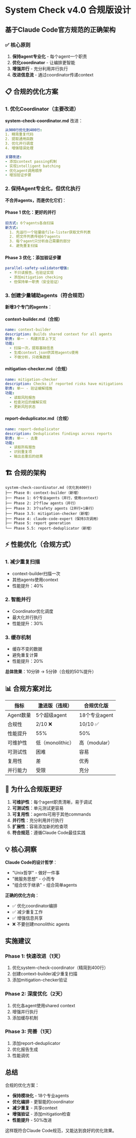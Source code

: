 # System Check v4.0 合规版设计

## 基于Claude Code官方规范的正确架构

### ✅ 核心原则
1. **保持agent专业化** - 每个agent一个职责
2. **优化coordinator** - 让编排更智能
3. **增强并行** - 充分利用并行执行
4. **改进信息流** - 通过coordinator传递context

## 📋 合规的优化方案

### 1. 优化Coordinator（主要改进）

**system-check-coordinator.md** 改进：
```yaml
从900行优化到400行:
1. 精简重复代码
2. 提取通用函数
3. 优化并行调度
4. 增强错误处理

关键改进:
- 添加context passing机制
- 实现intelligent batching
- 优化agent调用顺序
- 增加验证步骤
```

### 2. 保持Agent专业化，但优化执行

**不合并agents，而是优化它们**：

#### Phase 1 优化：更好的并行
```yaml
旧方式: 6个agents各自扫描
新方式: 
  1. 先运行一个轻量级file-lister获取文件列表
  2. 把文件列表传给6个agents
  3. 每个agent只分析自己需要的部分
  4. 避免重复扫描
```

#### Phase 3 优化：添加验证步骤
```yaml
parallel-safety-validator增强:
  - 不只读报告，也验证实现
  - 添加mitigation checking
  - 但保持单一职责（安全验证）
```

### 3. 创建少量辅助agents（符合规范）

**新增3个专门的agents**：

#### context-builder.md（合规）
```yaml
name: context-builder
description: Builds shared context for all agents
职责: 单一 - 构建共享上下文
功能:
  - 扫描一次，提取基础信息
  - 生成context.json供其他agents使用
  - 不做分析，只收集数据
```

#### mitigation-checker.md（合规）
```yaml
name: mitigation-checker  
description: Checks if reported risks have mitigations
职责: 单一 - 验证缓解措施
功能:
  - 读取风险报告
  - 检查对应的缓解实现
  - 更新风险状态
```

#### report-deduplicator.md（合规）
```yaml
name: report-deduplicator
description: Deduplicates findings across reports
职责: 单一 - 去重
功能:
  - 读取所有报告
  - 识别重复项
  - 输出去重后的结果
```

## 🏗️ 合规的架构

```
system-check-coordinator.md (优化到400行)
├── Phase 0: context-builder（新增）
├── Phase 1: 6个专业agents（并行，使用context）
├── Phase 2: 2个flow agents（并行）
├── Phase 3: 3个safety agents（2并行+1串行）
├── Phase 3.5: mitigation-checker（新增）
├── Phase 4: claude-code-expert（保持3次调用）
├── Phase 5: report generation
└── Phase 5.5: report-deduplicator（新增）
```

## ⚡ 性能优化（合规方式）

### 1. 减少重复扫描
- context-builder扫描一次
- 其他agents使用context
- 性能提升：40%

### 2. 智能并行
- Coordinator优化调度
- 最大化并行执行
- 性能提升：30%

### 3. 缓存机制
- 缓存不变的数据
- 避免重复计算
- 性能提升：20%

**总体效果**：10分钟 → 5分钟（合规的50%提升）

## 📊 合规方案对比

| 指标 | 激进版（违规） | 合规优化版 |
|------|-------------|-----------|
| Agent数量 | 5个超级agent | 18个专业agent |
| 合规性 | 2/10 ❌ | 10/10 ✅ |
| 性能提升 | 55% | 50% |
| 可维护性 | 低（monolithic） | 高（modular） |
| 可测试性 | 困难 | 容易 |
| 复用性 | 差 | 优秀 |
| 并行能力 | 受限 | 充分 |

## 🎯 为什么合规版更好

1. **可维护性**：每个agent职责清晰，易于调试
2. **可测试性**：单元测试更容易
3. **可复用性**：agents可用于其他commands
4. **并行性**：充分利用并行执行
5. **扩展性**：容易添加新的检查项
6. **符合规范**：遵循Claude Code最佳实践

## 💡 核心洞察

**Claude Code的设计哲学**：
- "Unix哲学" - 做好一件事
- "微服务思想" - 小而专
- "组合优于继承" - 组合简单agents

**正确的优化方向**：
- ✅ 优化coordinator编排
- ✅ 减少重复工作
- ✅ 增强信息共享
- ❌ 不要创建monolithic agents

## 实施建议

### Phase 1: 快速改进（1天）
1. 优化system-check-coordinator（精简到400行）
2. 创建context-builder减少重复扫描
3. 添加mitigation-checker验证

### Phase 2: 深度优化（2天）
1. 优化各agent使用shared context
2. 增强并行执行
3. 添加缓存机制

### Phase 3: 完善（1天）
1. 添加report-deduplicator
2. 优化报告生成
3. 性能调优

## 总结

合规的优化方案：
- **保持模块化** - 18个专业agents
- **优化编排** - 更智能的coordinator
- **减少重复** - 共享context
- **增强验证** - 添加mitigation检查
- **性能提升** - 50%改进

这样既符合Claude Code规范，又能达到良好的优化效果。